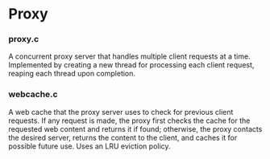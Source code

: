 # Proxy

### proxy.c
A concurrent proxy server that handles multiple client requests at a time. Implemented by creating a new thread for processing each client request, reaping each thread upon completion.


### webcache.c
A web cache that the proxy server uses to check for previous client requests. If any request is made, the proxy first checks the cache for the requested web content and returns it if found; otherwise, the proxy contacts the desired server, returns the content to the client, and caches it for possible future use. 
Uses an LRU eviction policy.
